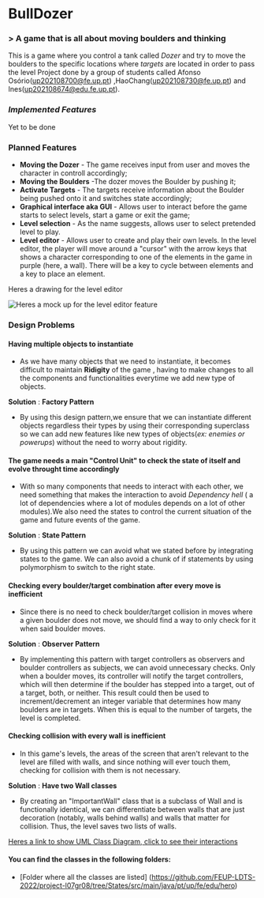# BullDozer
### > A game that is all about moving boulders and thinking

This is a game where you control a tank called _Dozer_ and try to move the boulders to the specific locations where _targets_ are located in order to pass the level
Project done by a group of students called Afonso Osório(up202108700@fe.up.pt) ,HaoChang(up202108730@fe.up.pt) and Ines(up202108674@edu.fe.up.pt).

### _Implemented Features_
Yet to be done

### Planned Features
- **Moving the Dozer** - The game receives input from user and moves the character in controll accordingly;
- **Moving the Boulders** -The dozer moves the Boulder by pushing it;
- **Activate Targets** - The targets receive information about the Boulder being pushed onto it and switches state accordingly;
- **Graphical interface aka GUI** - Allows user to interact before the game starts to select levels, start a game or exit the game;
- **Level selection** - As the name suggests, allows user to select pretended level to play.
- **Level editor** - Allows user to create and play their own levels. In the level editor, the player will move around a "cursor" with the arrow keys that shows a character corresponding to one of the elements in the game in purple (here, a wall). There will be a key to cycle between elements and a key to place an element.

Heres a drawing for the level editor

![Heres a mock up for the level editor feature](https://cdn.discordapp.com/attachments/1030861260406935632/1045265120147820544/image.png)

### Design Problems

#### **Having multiple objects to instantiate**

- As we have many objects that we need to instantiate, it becomes difficult to maintain **Ridigity** of the game , having to make changes to all the components and functionalities everytime we add new type of objects.

**Solution** : **Factory Pattern**

- By using this design pattern,we ensure that we can instantiate different objects regardless their types by using their corresponding superclass so we can add new features like new types of objects(_ex: enemies or powerups_) without the need to worry about rigidity.

#### **The game needs a main "Control Unit" to check the state of itself and evolve throught time accordingly** 

- With so many components that needs to interact with each other, we need something that makes the interaction to avoid _Dependency hell_ ( a lot of dependencies where a lot of modules depends on a lot of other modules).We also need the states to control the current situation of the game and future events of the game.

**Solution** : **State Pattern**

- By using this pattern we can avoid what we stated before by integrating states to the game. We can also avoid a chunk of if statements by using polymorphism to switch to the right state.

#### **Checking every boulder/target combination after every move is inefficient**

- Since there is no need to check boulder/target collision in moves where a given boulder does not move, we should find a way to only check for it when said boulder moves.

**Solution** : **Observer Pattern**

- By implementing this pattern with target controllers as observers and boulder controllers as subjects, we can avoid unnecessary checks. Only when a boulder moves, its controller will notify the target controllers, which will then determine if the boulder has stepped into a target, out of a target, both, or neither. This result could then be used to increment/decrement an integer variable that determines how many boulders are in targets. When this is equal to the number of targets, the level is completed.

#### **Checking collision with every wall is inefficient**

- In this game's levels, the areas of the screen that aren't relevant to the level are filled with walls, and since nothing will ever touch them, checking for collision with them is not necessary.

**Solution** : **Have two Wall classes**

- By creating an "ImportantWall" class that is a subclass of Wall and is functionally identical, we can differentiate between walls that are just decoration (notably, walls behind walls) and walls that matter for collision. Thus, the level saves two lists of walls.

[Heres a link to show UML Class Diagram, click to see their interactions](https://viewer.diagrams.net/?tags=%7B%7D&highlight=0000ff&edit=_blank&layers=1&nav=1&title=LdtsUml.drawio#R7V1bc9s2Fv41nnEfpCF4FR9txXGztZu0dpx2XzqMBNtMKNGhqNjur1%2FwAooEjkSKAkAli8xO16IoiuL34eDcz4k1XbxcJsHT43U8x9GJacxfTqw3J6ZpTnyX%2FF925LU8Yth2ceQhCefFMbQ5cBP%2Bi8uDRnl0Hc7xqjhWHkrjOErDp1Xj07N4ucSztHEsSJL4ufnZ%2BzhqfutT8IC5AzezIOKPfgrn6WNxdGJ6m%2BO%2F4vDhkX4zcv3inUVATy6%2FevUYzOPn2iHr4sSaJnGcFn8tXqY4yp4efS6f3r1%2Biq6%2Bupf%2F%2BWP1Lfh4%2Ftvt73ej4mJv9%2FlI9RMSvEx7Xzq%2BstHt7eXycurNLu%2FW7nlofRuh8jF8D6J1%2BcDO43U0x0n5m9NX%2BiBXz%2BEiCpbk1fl9vExvyncQeT17DKP5VfAar7PbW6XB7Ct9df4YJ%2BG%2F5PwgKk8mbydpyRPTza4WRtE0juKEHFjG%2BRdsPnSTXYy8YZCjCV6Rj32gjwExh66Dl8aJV8EqLQ%2FM4igKnlbh5%2BqWF0HyEC7P4zSNF%2BVJHZ9yicZ3nKT4pcax8qlf4niB0%2BSVnFK%2Ba3klgcolhMxJeeB5Q0hET3qskdEtjwXlGniorr3BmfxRQr0H7HRV1GD%2FEK%2FCNIyX%2B%2BAeROHDkvw9I0%2BMMMY6zx5KSNbeWflGGj8dTI%2Bfigu21eSCZwNUcAEqmIY0LpgcF17IyxPrLPsk%2BfksIchPTXOgkvgrZhYusJYpSSJ8n26lyOopmIXLh6v8nDf25sif5SPIDsXks%2FdRLoIfw%2FkcLzN44zRIgwLLDLinmNxy%2Foicc%2FI%2F8tCmxtg5cciNT8lrtHlN%2FpednqTTeEl%2BSxDmSGNClGeckQXgwO611E4Cuoe6HTG3ZUE%2B4SB%2F1ZDLhNzpusylQW5xkHMoR2GOXoEyVZZQL4gXBKwIbzC9zSB%2FM0Ic7haPuwVgHAWfcVRtUdabpDiXwb4N3iZ%2Fw%2BUjTkKpsHt2N9iRezjsH%2F55cb94o%2BfVb86Hf2do%2Buv65XKEeNgfcPrX6S96ucvE3e%2B43C0Bm%2FqVuTy7v3n3zXs7WieP0fsv6AaNLB%2FC%2FW%2BNu1zckdkReFsW8PTCNeDxt3UQrU6p9NxQ4JzY4TjgNX5Ng0Np4CqkAXjPFk%2BDW2LlYH7Na7O%2BpymHGKseIZMH3QZAd0xZoPNq%2Facg%2B5iGXBDkEw5zwJSbSMIclPf0Bnbp9Xg5P8s8qeTV5yjOQDgnh0rgkFu8fBtmX5w%2Fvsd0QSFO4vVyjuflG%2FglTP%2FK%2FiYCtnj1d%2B2dNy%2F1F69bsdjJ3VW8TmZ41w8uPZZ43vD7bsXMGNu2YzVgG3lou3hOcBSk4fem9xiCrfzGD3GuSdGv81GTIRZj0BW%2Fr%2FxQ3VvLXscYI8ud2ETMOKZr%2Bn7jso45Nmr%2FbMdpfkuay%2Fod3%2FIK%2Frz4%2Fn6FG5%2FIOVk91P52CL8dnUzNk7PzG5x8Dwne5MU5oYobZYLmc0L%2Beih26PIIPXAVZJ7GJT1O7uXz5lyG9jUayxIIPiMQRtDGjyB5IGDjBx%2B0wz3oa7xc6y1A3K5vc5ADmMva90HM%2BS1gngTPp5cf3210%2FbuYXEIr%2BpQMO9fOQY5cCHlTgHtneffP7MvEfT9Ft97sbWrdf%2FvyeeTzez3ZFulqJk%2FkMX6Il0F0sTnKbOmbc67i3EeXracvOE1fy1UdrNO4qRNQLYD%2B%2FXdDI4C1APLgk9dCdSDbFT1QfBJZiB7YfDh%2F1fj0B5yE5KllcaYeK7yuV8CesnKjLrbOHZoK3TRbFZDOmsRhHj6bW%2F0XEV7gbO1oqS9I6lfRt11hO6UyH%2FEb%2FdYIrhbz8Io5SjkP3rJtblvkd%2B%2Fwc5asUejD5cGtKrEWAL3VPiZwP3JQRx%2BfNFXf5kVArvfhSvxPtQq4p2yoFtpRBvNhrZXP5bkMFpgKBi0BZEkAC4ryKVUCHH5b0JZfL8tPSA6PUpXA5Zf9m%2FhfnNyFet0LXfeI0f1Hpj8ZeN27W9Z9TgC97e%2B%2F%2Ft0fcP3z2l8W7NPLX%2FDyN2mw6IiW%2FxaHbxHs1at%2F79V%2F1I5f%2BJahuo2sbEOvf8Hr32bjPdbw8R4%2BzyNf%2F1XljhYBe4sArzMxjkYE8CmeRYqXFgGCRYBrHp0FQKvFOMs%2FDrQK0Gf9%2B51ZcSzr3%2BMdABzK4jK%2FaPwWjQ3DO2nGbyfOifT4bT0su9Mb3hqWlZD0hRyHVRJMxuvfNe8LOS4baGCrQLckdxGgg9faaeUi2uemLaPl3rhPTPb9hN38BPmjuG%2Bh2WYe7x%2FZtTToprWN%2FPsxdR8COtCeIYiTyBPGSZvdALlLbeGkMEA7VK%2F99IC6Php7njeZuObE9kz6CH4GePkclkPgFZOmfFA2kXtk3GEz10eILT3rzJZ2uSKbLbznU50waEe%2Bhx4iE3mLXdyI1Sc6I29xrhDVyO9X7PAjyImu1QyK2OIgFmK270R3RZa7lGq28G6yH50t%2FnGxxfUZiKvC573Zwl1KNVsmvIqZVU5MY2K7xlGkHWpt7O3uUBtxIXUwmQ7qiCTNoTbhVdBVip9Os1SqwqFG%2FpuGC6z9avv41apVdZBfDWKCNL%2Baz%2FvVMhJoQSBBEHBC3wLkgFLHus9HVTL0ycNOsQZeWD0F6%2BQE%2BmZUfRfruFOdTnw9Bd2Smh1Tiiza018Kib8jr1bLfXgZHSL3QQZIk%2FvI4AU%2FYcBG7lMW1HeCouzijDyNYGvRhabGgdSgwn5AasDGgd4VhO4KDpdpC2gDPrQryKqtQAZvFlQZFrk8oMkWhSAoau21HOgiBzaL6iDbAOIDdfRI4APve%2B64R2hqSKWGDWTkgNSQt0fwKZkczuLzMUpvJM3GQGPkV%2BkZarIxnsOX9L%2Fma3z3993tP2f%2FMd%2B%2BuUuIIXeyt6dSVDYG53hmKzC7OiW5C1WtXBT5JJEh1oW9H8hH4mVm26eLg5O9kHQ0ed%2FC%2Fx2awhanOzSaaL%2F8O8VhaP%2B4QkUWl3%2FQE%2FZWaSAddlMvYm7t9U09Gn4R75dLIkxpMxBi1DZHQRLtENrYiM0%2FsXynH1mQgcae41f%2FaDbI5sLW2PcU88fl6XLkHbhGhH1mnXzZgYkln33texbQggvuAUpDQuJ6cMGUI3Qb%2B7V%2FTpNxtm2rpRuVTj9PSot%2FXDvbiA1M9c5%2F4uSe3TGPXxxZeN%2FldRAui4wGhjTaZ913oBPXDhQa7gWFsOWFMk1eqclxOdW5K3t5IasF9OMUhSGTT5Fd4TQPVJ3m%2F9UckMwBIFqpmAOWM6RSaoxt362pE8S2Mej7W1RT8kJ2d1cauKnrlsbHr9exh23XjV8W6ZfzP6fvv41sKZrlvsV5jt80bhxvp7LBno7KuU9d7W7m%2FGZVHvBtztjxNu3nzca1JsbYcu3Nu1Y%2F%2FYnc4tio697NG7bdMbKtjS3IbKaydStrGLtvS9RnY65tMd5qS9NuLE3D9AdfmlQQtgeVFFl9vI%2Fac8aWzXHx4ACErdrdBfSRfRvM0jh%2Fah%2BCtJitwBBbwRwFxBpLYEK4rEEKsI%2BBe1LX8fdcFyEEpG12tRUlyIrihykB%2BENtVUVYUSD%2B%2FErR%2FbU59HeunKNsoQtPS%2BSwXmVSuIAbGJynLScJLOg8IlfWikd8As%2B7RfYkgmWq56iJFPfsOAVkdnWaSZujZvL7fdlNVYMuKLvXPT7Q90uvEhb9dZFfN98yM8xtM%2BHEJu3t2ga7TtYbEUMfMY6HTVqMjMQ%2Bg3ECcNp%2FX0sMIbZwuXWCntCZeTAcKht89afSzvE0Q2QcmEyKEDL60sRkgjt%2BR5YIYwBvhOxiwE%2BZa8SOXO0PZuuVZKMptomV2uD9zqGtR0IVi1UrUd%2B8tHYRIpsrP3JHrJ0TyY%2BEK%2Fwk555UGVqqAFOgynLU7oYL9UXM8DJXLrd4Iw6zb34qYwa57riZDIaAkYAm2MLEEBD4hanAx%2F4%2FFTdzRsmnHVbtC%2BmgknVZrUrgW%2BYLSn4tv1cjLgNxqBJdKeJ0c6khXuwvqxPqnL4KVyktOi0awldlp9nIdUOzQjQrPL72VDEreE9BtjuGqzBeZp5rmByFT1tTQyY1qgYCbdxg27GK4wZvdXakhCaDaDJYHckgT1DwDqVyaAzMh2qijJYSUonhdrQd5GmSHZoXRGEOXwFzaVjkdtf%2BGC8IWnlKXAnqbZ4AN0Ic8BYPvAWAHAWfcVTlZ1hvkuJcBvw2fJsEDpePOAnl4j7paEHICnnbfABshdNy1etyAdnL3h98PwC6nmbtbOq64%2BmequQv%2BSMjd2yhjQdG00YcbareZ8PRht8tCG0KtmiSHAdJ7KGdUw64txQeidXpbWevhaaKbKrQcUmDUQUYZRauqBbCp1%2Bex3GEA52HK54JwFxDxUzgDdRwlW0cLA00ByRxwDKHVkqBYV%2FhqtgTtDBQSAQgIVsxEcDmq4WauSGA9l8qY4Q3tE4JjP562OiUMCeYGJhmhWBW2LT%2BdzhW8HkPD5UXaxstNn5vTQxJxDCH1ib9Ld2aG%2B4tvZMMQA1naCXTB2VGXvJTYwRcAqThPxR%2BoPJHLfxQ99arIMt%2BXOajvhjEde5k%2FhjE5E56TLG%2FzVcMmVDhp%2BWa0tjAux1WswSTBUYlwU3xUgfAu5T%2Bou6c2JFKCRb%2FyhMIHaozdARcOPBQRiUEvLSib8Q7GeZJ8Dx9DJJgltb8z2SdVAezv8lDWic6RC5ZMECZMYoFA29EkL0gSHGxJZze4mQRLoNIU0EyFaBkGVlUAPtP8bnXURzMb76tyY%2BtGQ1nn24pJ94SnY08qPvwYZ0EuRDRCoQcclQqXCs7BOwkIDuAHOxcTFAunBYKgzktSzTIw9tEtXdxphwpRd%2FX5BFPHqh2CyIPPU84eXj74wGnvxNgz2Z5D6KSA2fT23fvf9cMEM8AyCOhdHMBHBKZHtqIfWc%2FXjejUmSRGkOrG4BTImNE4aPUlBiAErQfx3CU4J0UGSVuCbRdGKGT6CSSwwGiXWrJwXsyZhEOdB6%2FfOwnQDhLLfaAk0JjrwJ7C%2BhUqxh7PpSZ4PsErx41%2BtLRt4YPXChtYtijkVCt8aHts40PJwqmFdd7E%2B0Gvn3yGG0xNURjuwktEj907OLEYS6kuGcRArqtXhQ91e%2Fe4WecnK%2FDou6Y4bFuvtq3XxE3NxX0eRmA5ELSWhNA4%2BzKBN%2BCBtTtlR8JsyN6C2vZwsz9lVdgB4N4IG8HM3mrluZiVTzI9ZjaIU0E4USAQvGKiQAm%2FBcJ3MX6p0woj2kqyKEC1NFIMRXA1N0yabvJhZOsCKh2XPNBOB%2FANkZqCUF9r0NN3KrbLbXxW%2B0Tt8xJzVIiFo%2B921iSP3CLyvl2Y4fqZ7IHbiHDZ7RTi1U6Ow8JN1nbxvKY%2B9li3Ow7oo%2B%2F6WzOYZPntSl6wmwni2%2B%2BQPfBsuBpa92CTmMWaFJ5rEVl%2B7xFBU6wQZa0bEaLdwYROhiLeI514kjbvlitLPGTq%2BRti3wLWA5nnbYsHHhoyK%2FStGWb96BlkeDSi7Y6vfz47he94IXjDqQjK17w1G3XNIyuMwFfM4iuC4HfphBoQhxKCCApWTEhXD78l0mCUgLo8J9M9KGsY9XyYKAZZr5vNU1i5FUHBpxhVm2MXaeYkRuvwn9UyDvbQT3Q0vUnrNFAHV17G7oGF8RjbeYjmGGGgBEFu%2Bj5U46w4kC33J7eDe5KzqQb5sLwBAYQaDx744kMNqTPXUo6oLwhcQigfR2mPwcRbHY59ieC7flkj938myimhanXebu07Q6v3VNw7%2B%2BVNrd8k1yvNNWZFIdnyjAL%2Fbsma7qkozl1GYWESqgOOWflgmqdpdo146wz27saHMu7f2ZfJu77Kbr1Zm9T6%2F7bl8%2FV7xsEZwKZYTWw9r0WtIF42jYGGIoZQC33OgOMj1%2BvYw%2Fbrhu%2FLNIv539O338bUdkrOw7H5QWa8gbeguQSO%2FXyh9x0bG5Met%2BBt67VdiXJaPIpHBpNs68K0c4LyWjybsZD0FQ7kRaUv%2BZxUcVhJ8nafdO7B1%2F4HYYJ%2FewLX9zccttvu5JkNPdzMP8AC%2F%2B4mOI47Lpnla5jZApciebxzFBpHNj1VLssRDHZSau%2BdoCCHD2aStYe8KDdN2XbBpbrjJ26Q6pBtYk9RhPTqP6ZnRgsjHe8iJrGBLI4ivYrItJZcOWD7F5YZDAmow2MDYCz4JC5nYOHNdPhzUidD9ESEd%2B9ro4yIQ7GvkN8SufDiYZdYTocjDofxFql%2BOn0Mlhgsizyls7TW7Jh%2F6JXvQT4VWbFwfiD1UI0KU5nxCnkgsqEOJgLgHmq0AjpE4lCY6OoEqo1RmitMBLbFwG0QnxFtoXp2mOax1YlQvju2NsYFIbVvKigcKmNDPZrPYaBh0VLQYpavJJCTIEUa1NFpqlicykWnU0VOpZQuLCyeMVFb1R9NqpqSf04pgqtaNWmSn9TZX%2FYFZoqO%2FdUdiYVdVfl%2Bmrde6UFgWRB0NV6EdEHB6YE2Pai2fqEtjbQbJDMhq5FvNLYgExgcPoWZ4Yu72E0Y0MaL5A5tJPDAtsk6cq%2FYeQEsgfXH%2FfLlhNW%2BWV7dtNXgUz5voqu5Vz0%2FKonh%2Blvh%2BlAt0UVaNr0Y%2BwZuR%2BZ1ti1a84O02Ou7NnjyWRzQreWJvz30D7BVBn2m9cRUggGk5VPH8u7uek4rRrnx4gL1FZkbfV%2BsPko4iQYnyi2IPtDc8KB1nL22sjczsw4Gj9IhwQz7QcRDfvQIVugcU219jMAdO9yyet%2B8KAt0MmkYsCf78j3awpIpsDgsVqgi1FFgY9PGn%2FJ%2BCttXwITgI%2BBVAR4Ez8vWQro8ZlyiGDxDX8VE4F3bmmn5yBUcPlWv4qpoNKvxT%2FHru2HQOd9%2BUx6e6tcb%2FvDP7TJrsV6AJzebUu4tBmnY6Ewfym2rBEpc0kBnU%2Bu8XK9pYm4Hj3St0LAZPNuPCiUYgMihtqowkUM0N2E756poyZtu4vTnQw7nE0Q8tI2F0dwGXN9tpV70kzhNKoDahri7aT6kVQ7ityFuEu5NiMwJNc7Orz%2F%2Bm0wS%2BP8eZKLP8ZEQXWDRbbMl59XT5BIafLp%2BTFM8Q1Z%2F9m7z0nw1CSfLBk94ZoGQd4hBNBCxER0b%2FLH1%2Bun%2B4%2FxP39%2F%2FMu%2F%2BO3Cu1qNeOdQmSJrfAhSslqWx%2Fkk2WpeIiOBJ2lKepJg9xigGo6oOfsoODrctjcNGAUZmrZWzZxvbnwCHO4gDfi8w2z7CfGqMqivQvLwysyRG%2FLW8qFKH9F%2BlyZLdi60g7QhmBSSOMHHYGbrJPuVF8viRgtiFNtufoKhWSCaBVAkTikLOqjEOv4qGHRgwhoIuqzdgNdcl2QZ58teh13krnco6qZ0vSNet35K8PcwXq82BNDQS4AeDLipxZ53ehILuYAds5t%2BWTpNdUFNBrFkgIJuasnAu0HD1Q2O8CzF8610OI%2FjCAe8%2Fa35cCAfoMibUj4AlSdEOPy%2BXnzGyUVhLNaUA%2BpU0xwQyAGo%2FEgtB3ibMKtPrJmFNQronUGOXwANrSICdemEBXRrIBJBywG5DKCRjOHkAK8b5Ek42muscKSs1bno0BPgKAC7v%2FI0OJtlnpaN2%2FhiuV5oAbBbAFSrSXhZhiVNAHRIw9JuQdGwu4DcVzpY1gCrjH8ny7lY99o7KHnhe11FvrSRkgYfKsyyoz4FUaTRl4y%2BP%2Fg8WQOeJ3ubp9Jo%2FCXjj8yOG4BEAvCxoYwA5%2FE6mm8a0mgGyGKArbAWYwsDeOs%2FwffEVnrU6MtG31NYfrEFfV7xz9Z%2FUZWv8Zds9nXtyiARf97kn0XxCmvsZWOvshXDFuz51IBZhANu3Rf5gPx%2FNSdEc6JrnwZ5oQDe7aN0qI81qU%2F8RGPD6jffdVN%2BoWKqD7i8qHHXWkaIyi1Y%2FcxXmAK8T4jnhIROY45pnTQ7jSGrDUWxJTU7g2OdqzyzUVS0qpW69ncZ%2BgfW2LhG87t6TyX3mMo9u%2BM8sc2FhFZxwmAA5Q1EPu9b4qBrOHcx2GYCU1BRS6W5NnqHUSqKl0m8k3KTu3SFv%2BOoeFHTXHTiUiclxRJRxwCyQZ6OwvssGTJczMM0TjQZ5JMBUFgVk4H3X27I8Mc61CJBAQuA%2BgbFLOBzGWu7glYNRKkGrt9XNRDRQR2Gnk9h3AiAt2GySt%2BED1oM9BADIuZBqhUDQJPBDRdu8CxezjUZFJFhcM0AaDdYI0MmuTUN5NNgcNUAaDq4ocE52ZE1C%2BSzoPIMDEeD%2Fbyaba2A9lOwjqQdj8O0X%2BvtKpwYLRcS14oHBnO%2FpoGtfZ2q8INt%2B7XwgzE2kL07%2FCA0jLDTGjsWDjG9Tpy%2BUzBaySibQ7xL8f9OILSu474CoWLJwWCSl0kcp%2FXTk%2BDpsRh8ZF38Dw%3D%3D)

#### You can find the classes in the following folders:

- [Folder where all the classes are listed] (https://github.com/FEUP-LDTS-2022/project-l07gr08/tree/States/src/main/java/pt/up/fe/edu/hero)


 

